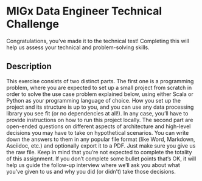 # MIGx Data Engineer Technical Challenge
Congratulations, you’ve made it to the technical test! Completing this will help us assess your technical and problem-solving skills.

## Description
This exercise consists of two distinct parts. The first one is a programming problem, where you are expected to set up a small project from scratch in order to solve the use case problem explained below, using either Scala or Python as your programming language of choice. How you set up the project and its structure is up to you, and you can use any data processing library you see fit (or no dependencies at all!). In any case, you’ll have to provide instructions on how to run this project
locally.
The second part are open-ended questions on different aspects of architecture and high-level decisions you may have to take on hypothetical scenarios. You can write down the answers to them in any popular file format (like Word, Markdown, Asciidoc, etc.) and optionally export it to a PDF. Just make sure you give us the raw file.
Keep in mind that you’re not expected to complete the totality of this assignment. If you don’t complete some bullet points that’s OK, it will help us guide the follow-up interview where we’ll ask you about what you’ve given to us and why you did (or didn’t) take those decisions.
